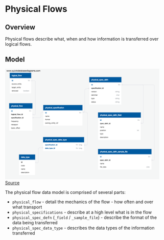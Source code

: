 # Physical Flows

## Overview

Physical flows describe what, when and how information is transferred over logical flows.   

## Model

![Schema Diagram](physical_flows_schema.png)
[Source](https://app.quickdatabasediagrams.com/#/schema/-wUbwXJBLUa_nILyAasDBA)

The physical flow data model is comprised of several parts:
 
 - `physical_flow` - detail the mechanics of the flow - how often and over what transport
 - `physical_specifications` - describe at a high level what is in the flow
 - `physical_spec_defn` (`_field` / `_sample_file`) - describe the format of the data being transferred
 - `physical_spec_data_type` - describes the data types of the information transferred